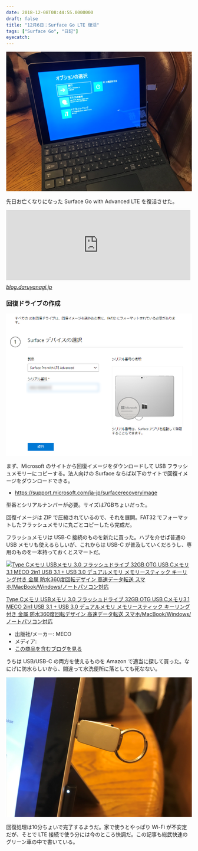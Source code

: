 ```yaml
---
date: 2018-12-08T08:44:55.0000000
draft: false
title: "12月6日：Surface Go LTE 復活"
tags: ["Surface Go", "日記"]
eyecatch: 
---
```

<p><span itemscope itemtype="http://schema.org/Photograph"><img src="20181208083410.png" alt="f:id:daruyanagi:20181208083410p:plain" title="f:id:daruyanagi:20181208083410p:plain" class="hatena-fotolife" itemprop="image"></span></p><p>先日お亡くなりになった Surface Go with Advanced LTE を復活させた。</p><p><iframe src="https://hatenablog-parts.com/embed?url=https%3A%2F%2Fblog.daruyanagi.jp%2Fentry%2F2018%2F12%2F05%2F194602" title="12月5日：Surface Book 2 が BSoD。Surface Go はお亡くなりになった - だるろぐ" class="embed-card embed-blogcard" scrolling="no" frameborder="0" style="display: block; width: 100%; height: 190px; max-width: 500px; margin: 10px 0px;"></iframe><cite class="hatena-citation"><a href="https://blog.daruyanagi.jp/entry/2018/12/05/194602">blog.daruyanagi.jp</a></cite><br />
</p>

<div class="section">
<h3>回復ドライブの作成</h3>
<p><span itemscope itemtype="http://schema.org/Photograph"><img src="20181205194036.png" alt="f:id:daruyanagi:20181205194036p:plain" title="f:id:daruyanagi:20181205194036p:plain" class="hatena-fotolife" itemprop="image"></span></p><p>まず、Microsoft のサイトから回復イメージをダウンロードして USB フラッシュメモリーにコピーする。法人向けの Surface ならば以下のサイトで回復イメージをダウンロードできる。</p>

<ul>
<li><a href="https://support.microsoft.com/ja-jp/surfacerecoveryimage">https://support.microsoft.com/ja-jp/surfacerecoveryimage</a></li>
</ul><p>型番とシリアルナンバーが必要。サイズは7GBちょいだった。</p><p>回復イメージは ZIP で圧縮されているので、それを展開。FAT32 でフォーマットしたフラッシュメモリに丸ごとコピーしたら完成だ。</p><p>フラッシュメモリは USB-C 接続のものを新たに買った。ハブを介せば普通の USB メモリも使えるらしいが、これからは USB-C が普及していくだろうし、専用のものを一本持っておくとスマートだ。</p><p><div class="hatena-asin-detail"><a href="http://www.amazon.co.jp/exec/obidos/ASIN/B07DW3JWRR/bestylesnet-22/"><img src="https://images-fe.ssl-images-amazon.com/images/I/41%2BxY0iGKuL._SL160_.jpg" class="hatena-asin-detail-image" alt="Type Cメモリ USBメモリ 3.0 フラッシュドライブ 32GB OTG USB Cメモリ3.1 MECO 2in1 USB 3.1 + USB 3.0 デュアルメモリ メモリースティック キーリング付き 金属 防水360度回転デザイン 高速データ転送 スマホ/MacBook/Windows/ノートパソコン対応" title="Type Cメモリ USBメモリ 3.0 フラッシュドライブ 32GB OTG USB Cメモリ3.1 MECO 2in1 USB 3.1 + USB 3.0 デュアルメモリ メモリースティック キーリング付き 金属 防水360度回転デザイン 高速データ転送 スマホ/MacBook/Windows/ノートパソコン対応"></a><div class="hatena-asin-detail-info"><p class="hatena-asin-detail-title"><a href="http://www.amazon.co.jp/exec/obidos/ASIN/B07DW3JWRR/bestylesnet-22/">Type Cメモリ USBメモリ 3.0 フラッシュドライブ 32GB OTG USB Cメモリ3.1 MECO 2in1 USB 3.1 + USB 3.0 デュアルメモリ メモリースティック キーリング付き 金属 防水360度回転デザイン 高速データ転送 スマホ/MacBook/Windows/ノートパソコン対応</a></p><ul><li><span class="hatena-asin-detail-label">出版社/メーカー:</span> MECO</li><li><span class="hatena-asin-detail-label">メディア:</span> </li><li><a href="http://d.hatena.ne.jp/asin/B07DW3JWRR/bestylesnet-22" target="_blank">この商品を含むブログを見る</a></li></ul></div><div class="hatena-asin-detail-foot"></div></div></p><p>うちは USB/USB-C の両方を使えるものを Amazon で適当に探して買った。なにげに防水らしいから、間違って水洗便所に落としても死なない。</p><p><span itemscope itemtype="http://schema.org/Photograph"><img src="20181208084238.png" alt="f:id:daruyanagi:20181208084238p:plain" title="f:id:daruyanagi:20181208084238p:plain" class="hatena-fotolife" itemprop="image"></span></p><p>回復処理は10分ちょいで完了するようだ。家で使うとやっぱり Wi-Fi が不安定だが、そとで LTE 接続で使う分には今のところ快調だ。この記事も総武快速のグリーン車の中で書いている。</p>

</div>